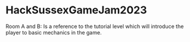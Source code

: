 # HackSussexGameJam2023
Room A and B:
Is a reference to the tutorial level which will introduce the player to basic mechanics in the game.
